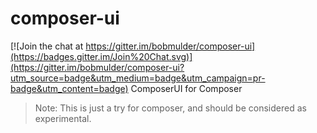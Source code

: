 # composer-ui

[![Join the chat at https://gitter.im/bobmulder/composer-ui](https://badges.gitter.im/Join%20Chat.svg)](https://gitter.im/bobmulder/composer-ui?utm_source=badge&utm_medium=badge&utm_campaign=pr-badge&utm_content=badge)
ComposerUI for Composer

> Note: This is just a try for composer, and should be considered as experimental.